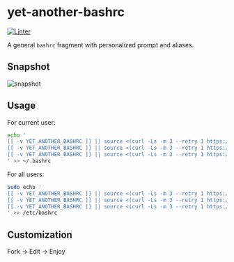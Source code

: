# yet-another-bashrc
[![Linter](https://github.com/vbem/yet-another-bashrc/actions/workflows/linter.yml/badge.svg)](https://github.com/vbem/yet-another-bashrc/actions/workflows/linter.yml)

A general `bashrc` fragment with personalized prompt and aliases.

## Snapshot
![snapshot](https://raw.githubusercontent.com/vbem/remote-bashrc/master/img/snapshot.png)

## Usage

For current user:
```bash
echo '
[[ -v YET_ANOTHER_BASHRC ]] || source <(curl -Ls -m 3 --retry 1 https://ghproxy.com/https://raw.githubusercontent.com/vbem/yet-another-bashrc/master/bashrc.sh)
[[ -v YET_ANOTHER_BASHRC ]] || source <(curl -Ls -m 3 --retry 1 https://cdn.jsdelivr.net/gh/vbem/yet-another-bashrc/bashrc.sh)
[[ -v YET_ANOTHER_BASHRC ]] || source <(curl -Ls -m 3 --retry 1 https://raw.githubusercontent.com/vbem/yet-another-bashrc/master/bashrc.sh)
' >> ~/.bashrc
```

For all users:
```bash
sudo echo '
[[ -v YET_ANOTHER_BASHRC ]] || source <(curl -Ls -m 3 --retry 1 https://ghproxy.com/https://raw.githubusercontent.com/vbem/yet-another-bashrc/master/bashrc.sh)
[[ -v YET_ANOTHER_BASHRC ]] || source <(curl -Ls -m 3 --retry 1 https://cdn.jsdelivr.net/gh/vbem/yet-another-bashrc/bashrc.sh)
[[ -v YET_ANOTHER_BASHRC ]] || source <(curl -Ls -m 3 --retry 1 https://raw.githubusercontent.com/vbem/yet-another-bashrc/master/bashrc.sh)
' >> /etc/bashrc
```

## Customization
Fork -> Edit -> Enjoy